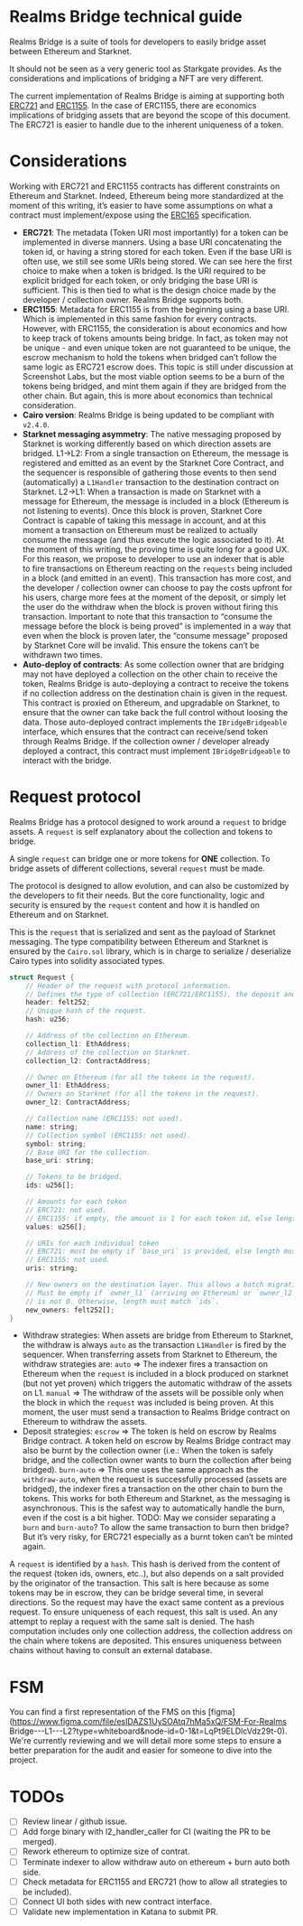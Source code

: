 # Realms Bridge technical guide

Realms Bridge is a suite of tools for developers to easily bridge asset between Ethereum and Starknet.

It should not be seen as a very generic tool as Starkgate provides. As the considerations and implications of bridging a NFT are very different.

The current implementation of Realms Bridge is aiming at supporting both [ERC721](https://eips.ethereum.org/EIPS/eip-721) and [ERC1155](https://eips.ethereum.org/EIPS/eip-1155). In the case of ERC1155, there are economics implications of bridging assets that are beyond the scope of this document. The ERC721 is easier to handle due to the inherent uniqueness of a token.

# Considerations

Working with ERC721 and ERC1155 contracts has different constraints on Ethereum and Starknet. Indeed, Ethereum being more standardized at the moment of this writing, it’s easier to have some assumptions on what a contract must implement/expose using the [ERC165](https://eips.ethereum.org/EIPS/eip-165) specification.

- **ERC721**: The metadata (Token URI most importantly) for a token can be implemented in diverse manners. Using a base URI concatenating the token id, or having a string stored for each token. Even if the base URI is often use, we still see some URIs being stored.
We can see here the first choice to make when a token is bridged. Is the URI required to be explicit bridged for each token, or only bridging the base URI is sufficient.
This is then tied to what is the design choice made by the developer / collection owner. Realms Bridge supports both.
- **ERC1155**: Metadata for ERC1155 is from the beginning using a base URI. Which is implemented in this same fashion for every contracts. However, with ERC1155, the consideration is about economics and how to keep track of tokens amounts being bridge.
In fact, as token may not be unique - and even unique token are not guaranteed to be unique, the escrow mechanism to hold the tokens when bridged can’t follow the same logic as ERC721 escrow does.
This topic is still under discussion at Screenshot Labs, but the most viable option seems to be a burn of the tokens being bridged, and mint them again if they are bridged from the other chain.
But again, this is more about economics than technical consideration.
- **Cairo version**: Realms Bridge is being updated to be compliant with `v2.4.0`.
- **Starknet messaging asymmetry**: The native messaging proposed by Starknet is working differently based on which direction assets are bridged.
L1→L2: From a single transaction on Ethereum, the message is registered and emitted as an event by the Starknet Core Contract, and the sequencer is responsible of gathering those events to then send (automatically) a `L1Handler` transaction to the destination contract on Starknet.
L2→L1: When a transaction is made on Starknet with a message for Ethereum, the message is included in a block (Ethereum is not listening to events). Once this block is proven, Starknet Core Contract is capable of taking this message in account, and at this moment a transaction on Ethereum must be realized to actually consume the message (and thus execute the logic associated to it).
At the moment of this writing, the proving time is quite long for a good UX. For this reason, we propose to developer to use an indexer that is able to fire transactions on Ethereum reacting on the `requests` being included in a block (and emitted in an event). This transaction has more cost, and the developer / collection owner can choose to pay the costs upfront for his users, charge more fees at the moment of the deposit, or simply let the user do the withdraw when the block is proven without firing this transaction.
Important to note that this transaction to “consume the message before the block is being proved” is implemented in a way that even when the block is proven later, the “consume message” proposed by Starknet Core will be invalid. This ensure the tokens can’t be withdrawn two times.
- **Auto-deploy of contracts**: As some collection owner that are bridging may not have deployed a collection on the other chain to receive the token, Realms Bridge is auto-deploying a contract to receive the tokens if no collection address on the destination chain is given in the request. This contract is proxied on Ethereum, and upgradable on Starknet, to ensure that the owner can take back the full control without loosing the data.
Those auto-deployed contract implements the `IBridgeBridgeable` interface, which ensures that the contract can receive/send token through Realms Bridge.
If the collection owner / developer already deployed a contract, this contract must implement `IBridgeBridgeable` to interact with the bridge.

# Request protocol

Realms Bridge has a protocol designed to work around a `request` to bridge assets. A `request` is self explanatory about the collection and tokens to bridge.

A single `request` can bridge one or more tokens for **ONE** collection. To bridge assets of different collections, several `request` must be made.

The protocol is designed to allow evolution, and can also be customized by the developers to fit their needs. But the core functionality, logic and security is ensured by the `request` content and how it is handled on Ethereum and on Starknet.

This is the `request` that is serialized and sent as the payload of Starknet messaging. The type compatibility between Ethereum and Starknet is ensured by the `Cairo.sol` library, which is in charge to serialize / deserialize Cairo types into solidity associated types.

```rust
struct Request {
  	// Header of the request with protocol information.
  	// Defines the type of collection (ERC721/ERC1155), the deposit and withdraw strategies.
	header: felt252;
	// Unique hash of the request.
	hash: u256;

	// Address of the collection on Ethereum.
	collection_l1: EthAddress; 
	// Address of the collection on Starknet.
	collection_l2: ContractAddress;

	// Owner on Ethereum (for all the tokens in the request).
	owner_l1: EthAddress;
	// Owners on Starknet (for all the tokens in the request).
	owner_l2: ContractAddress;

	// Collection name (ERC1155: not used).
	name: string;
	// Collection symbol (ERC1155: not used).
	symbol: string;
	// Base URI for the collection.
	base_uri: string;

	// Tokens to be bridged.
	ids: u256[];

  	// Amounts for each token
  	// ERC721: not used.
  	// ERC1155: if empty, the amount is 1 for each token id, else length must match `ids`.
  	values: u256[];

  	// URIs for each individual token 
  	// ERC721: must be empty if `base_uri` is provided, else length must match `ids`.
  	// ERC1155: not used.
  	uris: string;

	// New owners on the destination layer. This allows a batch migration of the tokens to different owners.
	// Must be empty if `owner_l1` (arriving on Ethereum) or `owner_l2` (arriving on Starknet)
  	// is not 0. Otherwise, length must match `ids`.
	new_owners: felt252[];
}
```

- Withdraw strategies: When assets are bridge from Ethereum to Starknet, the withdraw is always `auto` as the transaction `L1Handler` is fired by the sequencer.
When transferring assets from Starknet to Ethereum, the withdraw strategies are:
`auto` ⇒ The indexer fires a transaction on Ethereum when the `request` is included in a block produced on starknet (but not yet proven) which triggers the automatic withdraw of the assets on L1.
`manual` ⇒ The withdraw of the assets will be possible only when the block in which the `request` was included is being proven. At this moment, the user must send a transaction to Realms Bridge contract on Ethereum to withdraw the assets.
- Deposit strategies:
`escrow` ⇒ The token is held on escrow by Realms Bridge contract. A token held on escrow by Realms Bridge contract may also be burnt by the collection owner (i.e.: When the token is safely bridge, and the collection owner wants to burn the collection after being bridged).
`burn-auto` ⇒ This one uses the same approach as the `withdraw-auto`, when the request is successfully processed (assets are bridged), the indexer fires a transaction on the other chain to burn the tokens. This works for both Ethereum and Starknet, as the messaging is asynchronous.
This is the safest way to automatically handle the burn, even if the cost is a bit higher.
TODO: May we consider separating a `burn` and `burn-auto`? To allow the same transaction to burn then bridge? But it’s very risky, for ERC721 especially as a burnt token can’t be minted again.

A `request` is identified by a `hash`. This hash is derived from the content of the request (token ids, owners, etc..), but also depends on a salt provided by the originator of the transaction. This salt is here because as some tokens may be in escrow, they can be bridge several time, in several directions. So the request may have the exact same content as a previous request. To ensure uniqueness of each request, this salt is used. An any attempt to replay a request with the same salt is denied.
The hash computation includes only one collection address, the collection address on the chain where tokens are deposited. This ensures uniqueness between chains without having to consult an external database.

# FSM

You can find a first representation of the FMS on this [figma](https://www.figma.com/file/esIDAZS1UySOAtq7hMa5xQ/FSM-For-Realms Bridge---L1---L2?type=whiteboard&node-id=0-1&t=LqPt9ELDlcVdz29t-0).
We're currently reviewing and we will detail more some steps to ensure a better preparation for the audit and easier for someone to dive into the project.

# TODOs
- [ ] Review linear / github issue.
- [ ] Add forge binary with l2_handler_caller for CI (waiting the PR to be merged).
- [ ] Rework ethereum to optimize size of contrat.
- [ ] Terminate indexer to allow withdraw auto on ethereum + burn auto both side.
- [ ] Check metadata for ERC1155 and ERC721 (how to allow all strategies to be included).
- [ ] Connect UI both sides with new contract interface.
- [ ] Validate new implementation in Katana to submit PR.
